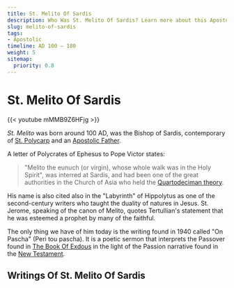 ```yaml
---
title: St. Melito Of Sardis
description: Who Was St. Melito Of Sardis? Learn more about this Apostolic Father from the second century and listen or read his writings here.
slug: melito-of-sardis
tags:
- Apostolic
timeline: AD 100 – 180
weight: 5
sitemap:
  priority: 0.8
---
```

# St. Melito Of Sardis

{{< youtube mMMB9Z6HFjg >}}

*St. Melito* was born around 100 AD, was the Bishop of Sardis, contemporary of [St. Polycarp](/apostolic-fathers/polycarp-of-smyrna/) and an [Apostolic Father](/apostolic-fathers/). 

A letter of Polycrates of Ephesus to Pope Victor states:

> "Melito the eunuch (or virgin), whose whole walk was in the Holy Spirit", was interred at Sardis, and had been one of the great authorities in the Church of Asia who held the [Quartodeciman theory](https://en.wikipedia.org/wiki/Quartodecimanism). 

His name is also cited also in the "Labyrinth" of Hippolytus as one of the second-century writers who taught the duality of natures in Jesus. St. Jerome, speaking of the canon of Melito, quotes Tertullian's statement that he was esteemed a prophet by many of the faithful.

The only thing we have of him today is the writing found in 1940 called "On Pascha" (Peri tou pascha). It is a poetic sermon that interprets the Passover found in [The Book Of Exdous](/bible/exodus/) in the light of the Passion narrative found in the [New Testament](/tags/new-testament/). 

## Writings Of St. Melito Of Sardis